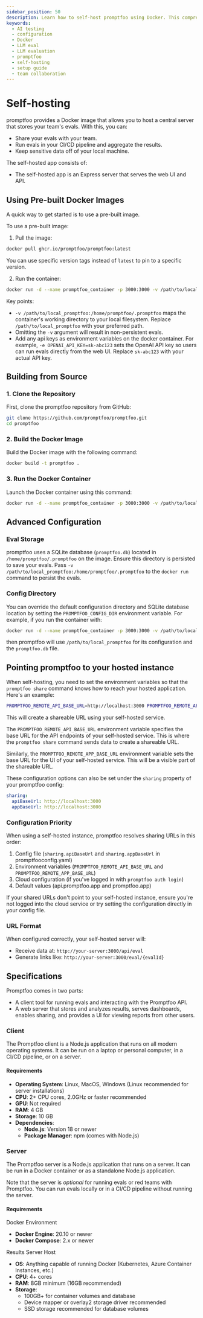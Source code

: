 ```yaml
---
sidebar_position: 50
description: Learn how to self-host promptfoo using Docker. This comprehensive guide walks you through setup, configuration, and troubleshooting for your own instance.
keywords:
  - AI testing
  - configuration
  - Docker
  - LLM eval
  - LLM evaluation
  - promptfoo
  - self-hosting
  - setup guide
  - team collaboration
---
```


# Self-hosting

promptfoo provides a Docker image that allows you to host a central server that stores your team's evals. With this, you can:

- Share your evals with your team.
- Run evals in your CI/CD pipeline and aggregate the results.
- Keep sensitive data off of your local machine.

The self-hosted app consists of:

- The self-hosted app is an Express server that serves the web UI and API.

## Using Pre-built Docker Images

A quick way to get started is to use a pre-built image.

To use a pre-built image:

1. Pull the image:

```bash
docker pull ghcr.io/promptfoo/promptfoo:latest
```

You can use specific version tags instead of `latest` to pin to a specific version.

2. Run the container:

```bash
docker run -d --name promptfoo_container -p 3000:3000 -v /path/to/local_promptfoo:/home/promptfoo/.promptfoo ghcr.io/promptfoo/promptfoo:latest
```

Key points:

- `-v /path/to/local_promptfoo:/home/promptfoo/.promptfoo` maps the container's working directory to your local filesystem. Replace `/path/to/local_promptfoo` with your preferred path.
- Omitting the `-v` argument will result in non-persistent evals.
- Add any api keys as environment variables on the docker container. For example, `-e OPENAI_API_KEY=sk-abc123` sets the OpenAI API key so users can run evals directly from the web UI. Replace `sk-abc123` with your actual API key.

## Building from Source

### 1. Clone the Repository

First, clone the promptfoo repository from GitHub:

```sh
git clone https://github.com/promptfoo/promptfoo.git
cd promptfoo
```

### 2. Build the Docker Image

Build the Docker image with the following command:

```sh
docker build -t promptfoo .
```

### 3. Run the Docker Container

Launch the Docker container using this command:

```sh
docker run -d --name promptfoo_container -p 3000:3000 -v /path/to/local_promptfoo:/home/promptfoo/.promptfoo promptfoo
```

## Advanced Configuration

### Eval Storage

promptfoo uses a SQLite database (`promptfoo.db`) located in `/home/promptfoo/.promptfoo` on the image. Ensure this directory is persisted to save your evals. Pass `-v /path/to/local_promptfoo:/home/promptfoo/.promptfoo` to the `docker run` command to persist the evals.

### Config Directory

You can override the default configuration directory and SQLite database location by setting the `PROMPTFOO_CONFIG_DIR` environment variable. For example, if you run the container with:

```sh
docker run -d --name promptfoo_container -p 3000:3000 -v /path/to/local_promptfoo:/home/promptfoo/.promptfoo -e PROMPTFOO_CONFIG_DIR=/path/to/local_promptfoo promptfoo
```

then promptfoo will use `/path/to/local_promptfoo` for its configuration and the `promptfoo.db` file.

## Pointing promptfoo to your hosted instance

When self-hosting, you need to set the environment variables so that the `promptfoo share` command knows how to reach your hosted application. Here's an example:

```sh
PROMPTFOO_REMOTE_API_BASE_URL=http://localhost:3000 PROMPTFOO_REMOTE_APP_BASE_URL=http://localhost:3000 promptfoo share -y
```

This will create a shareable URL using your self-hosted service.

The `PROMPTFOO_REMOTE_API_BASE_URL` environment variable specifies the base URL for the API endpoints of your self-hosted service. This is where the `promptfoo share` command sends data to create a shareable URL.

Similarly, the `PROMPTFOO_REMOTE_APP_BASE_URL` environment variable sets the base URL for the UI of your self-hosted service. This will be a visible part of the shareable URL.

These configuration options can also be set under the `sharing` property of your promptfoo config:

```yaml
sharing:
  apiBaseUrl: http://localhost:3000
  appBaseUrl: http://localhost:3000
```

### Configuration Priority

When using a self-hosted instance, promptfoo resolves sharing URLs in this order:

1. Config file (`sharing.apiBaseUrl` and `sharing.appBaseUrl` in promptfooconfig.yaml)
2. Environment variables (`PROMPTFOO_REMOTE_API_BASE_URL` and `PROMPTFOO_REMOTE_APP_BASE_URL`)
3. Cloud configuration (if you've logged in with `promptfoo auth login`)
4. Default values (api.promptfoo.app and promptfoo.app)

If your shared URLs don't point to your self-hosted instance, ensure you're not logged into the cloud service or try setting the configuration directly in your config file.

### URL Format

When configured correctly, your self-hosted server will:

- Receive data at: `http://your-server:3000/api/eval`
- Generate links like: `http://your-server:3000/eval/{evalId}`

## Specifications

Promptfoo comes in two parts:

- A client tool for running evals and interacting with the Promptfoo API.
- A web server that stores and analyzes results, serves dashboards, enables sharing, and provides a UI for viewing reports from other users.

### Client

The Promptfoo client is a Node.js application that runs on all modern operating systems. It can be run on a laptop or personal computer, in a CI/CD pipeline, or on a server.

#### Requirements

- **Operating System**: Linux, MacOS, Windows (Linux recommended for server installations)
- **CPU**: 2+ CPU cores, 2.0GHz or faster recommended
- **GPU**: Not required
- **RAM**: 4 GB
- **Storage**: 10 GB
- **Dependencies**:
  - **Node.js**: Version 18 or newer
  - **Package Manager**: npm (comes with Node.js)

### Server

The Promptfoo server is a Node.js application that runs on a server. It can be run in a Docker container or as a standalone Node.js application.

Note that the server is _optional_ for running evals or red teams with Promptfoo. You can run evals locally or in a CI/CD pipeline without running the server.

#### Requirements

Docker Environment

- **Docker Engine**: 20.10 or newer
- **Docker Compose**: 2.x or newer

Results Server Host

- **OS**: Anything capable of running Docker (Kubernetes, Azure Container Instances, etc.)
- **CPU**: 4+ cores
- **RAM**: 8GB minimum (16GB recommended)
- **Storage**:
  - 100GB+ for container volumes and database
  - Device mapper or overlay2 storage driver recommended
  - SSD storage recommended for database volumes
